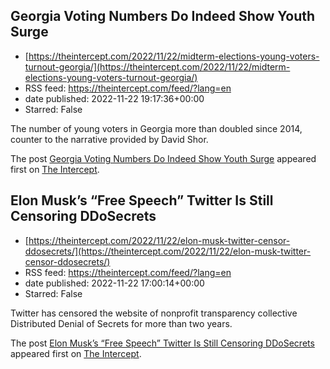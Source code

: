 ## Georgia Voting Numbers Do Indeed Show Youth Surge
 - [https://theintercept.com/2022/11/22/midterm-elections-young-voters-turnout-georgia/](https://theintercept.com/2022/11/22/midterm-elections-young-voters-turnout-georgia/)
 - RSS feed: https://theintercept.com/feed/?lang=en
 - date published: 2022-11-22 19:17:36+00:00
 - Starred: False

<p>The number of young voters in Georgia more than doubled since 2014, counter to the narrative provided by David Shor.</p>
<p>The post <a href="https://theintercept.com/2022/11/22/midterm-elections-young-voters-turnout-georgia/" rel="nofollow">Georgia Voting Numbers Do Indeed Show Youth Surge</a> appeared first on <a href="https://theintercept.com" rel="nofollow">The Intercept</a>.</p>

## Elon Musk’s “Free Speech” Twitter Is Still Censoring DDoSecrets
 - [https://theintercept.com/2022/11/22/elon-musk-twitter-censor-ddosecrets/](https://theintercept.com/2022/11/22/elon-musk-twitter-censor-ddosecrets/)
 - RSS feed: https://theintercept.com/feed/?lang=en
 - date published: 2022-11-22 17:00:14+00:00
 - Starred: False

<p>Twitter has censored the website of nonprofit transparency collective Distributed Denial of Secrets for more than two years.</p>
<p>The post <a href="https://theintercept.com/2022/11/22/elon-musk-twitter-censor-ddosecrets/" rel="nofollow">Elon Musk’s “Free Speech” Twitter Is Still Censoring DDoSecrets</a> appeared first on <a href="https://theintercept.com" rel="nofollow">The Intercept</a>.</p>
